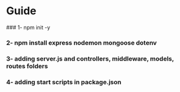 # Guide

### 1- npm init -y

### 2- npm install express nodemon mongoose dotenv 

### 3- adding server.js and controllers, middleware, models, routes folders

### 4- adding start scripts in package.json 

